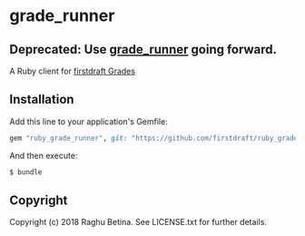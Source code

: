 # grade_runner

## Deprecated: Use [grade_runner](https://github.com/firstdraft/grade_runner/) going forward.

A Ruby client for [firstdraft Grades](https://grades.firstdraft.com)


## Installation

Add this line to your application's Gemfile:

```ruby
gem "ruby_grade_runner", git: "https://github.com/firstdraft/ruby_grade_runner"
```

And then execute:
```bash
$ bundle
```

Copyright
---------

Copyright (c) 2018 Raghu Betina. See
LICENSE.txt for further details.
